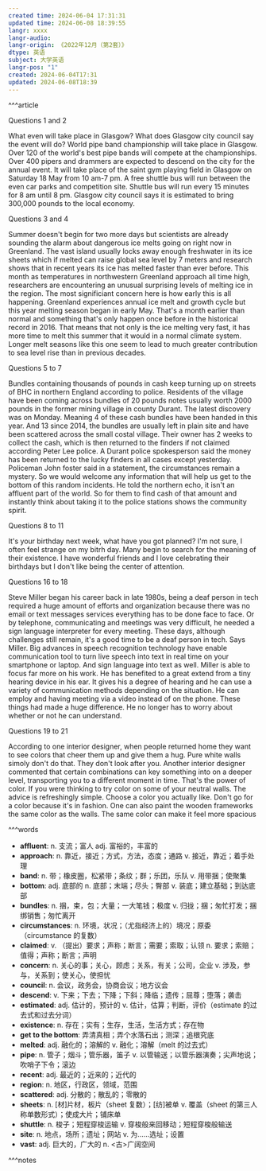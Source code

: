 ```yaml
---
created time: 2024-06-04 17:31:31
updated time: 2024-06-08 18:39:55
langr: xxxx
langr-audio: 
langr-origin: 《2022年12月（第2套）》
dtype: 英语
subject: 大学英语
langr-pos: "1"
created: 2024-06-04T17:31
updated: 2024-06-08T18:39
---
```


^^^article

Questions 1 and 2

What even will take place in Glasgow?
What does Glasgow city council say the event will do?
World pipe band championship will take place in Glasgow. Over 120 of the world's best pipe bands will compete at the championships. Over 400 pipers and drammers are expected to descend on the city for the annual event. It will take place of the saint gym playing field in Glasgow on Saturday 18 May from 10 am-7 pm. A free shuttle bus will run between the even car parks and competition site. Shuttle bus will run every 15 minutes for 8 am until 8 pm. Glasgow city council says it is estimated to bring 300,000 pounds to the local economy.

Questions 3 and 4

Summer doesn't begin for two more days but scientists are already sounding the alarm about dangerous ice melts going on right now in Greenland. The vast island usually locks away enough freshwater in its ice sheets which if melted can raise global sea level by 7 meters and research shows that in recent years its ice has melted faster than ever before. This month as temperatures in northwestern Greenland approach all time high, researchers are encountering an unusual surprising levels of melting ice in the region. The most significiant concern here is how early this is all happening. Greenland experiences annual ice melt and growth cycle but this year melting season began in early May. That's a month earlier than normal and something that's only happen once before in the historical record in 2016. That means that not only is the ice melting very fast, it has more time to melt this summer that it would in a normal climate system. Longer melt seasons like this one seem to lead to much greater contribution to sea level rise than in previous decades.

Questions 5 to 7

Bundles containing thousands of pounds in cash keep turning up on streets of BHC in northern England according to police. Residents of the village have been coming across bundles of 20 pounds notes usually worth 2000 pounds in the former mining village in county Durant. The latest discovery was on Monday. Meaning 4 of these cash bundles have been handed in this year. And 13 since 2014, the bundles are usually left in plain site and have been scattered across the small costal village. Their owner has 2 weeks to collect the cash, which is then returned to the finders if not claimed according Peter Lee police. A Durant police spokesperson said the money has been returned to the lucky finders in all cases except yesterday. Policeman John foster said in a statement, the circumstances remain a mystery. So we would welcome any information that will help us get to the bottom of this random incidents. He told the northern echo, it isn't an affluent part of the world. So for them to find cash of that amount and instantly think about taking it to the police stations shows the community spirit.

Questions 8 to 11

It's your birthday next week, what have you got planned? I'm not sure, I often feel strange on my bitrh day. Many begin to search for the meaning of their existence. I have wonderful friends and I love celebrating their birthdays but I don't like being the center of attention.

Questions 16 to 18

Steve Miller began his career back in late 1980s, being a deaf person in tech required a huge amount of efforts and organization because there was no email or text messages services everything has to be done face to face. Or by telephone, communicating and meetings was very difficult, he needed a sign language interpreter for every meeting.
These days, although challenges still remain, it's a good time to be a deaf person in tech. Says Miller. Big advances in speech recognition technology have enable communication tool to turn live speech into text in real time on your smartphone or laptop. And sign language into text as well.
Miller is able to focus far more on his work. He has benefited to a great extend from a tiny hearing device in his ear. It gives his a degree of hearing and he can use a variety of communication methods depending on the situation. He can employ and having meeting via a video instead of on the phone. These things had made a huge difference. He no longer has to worry about whether or not he can understand.

Questions 19 to 21

According to one interior designer, when people returned home they want to see colors that cheer them up and give them a hug. Pure white walls simoly don't do that. They don't look after you. Another interior designer commented that certain combinations can key something into on a deeper level, transporting you to a different moment in time. That's the power of color. If you were thinking to try color on some of your neutral walls. The advice is refreshingly simple. Choose a color you actually like. Don't go for a color because it's in fashion. One can also paint the wooden frameworks the same color as the walls. The same color can make it feel more spacious 

^^^words
+ **affluent**: n. 支流；富人
adj. 富裕的，丰富的
+ **approach**: n. 靠近，接近；方式，方法，态度；通路
v. 接近，靠近；着手处理
+ **band**: n. 带；橡皮圈，松紧带；条纹；群；乐团，乐队
v. 用带捆；使聚集
+ **bottom**: adj. 底部的
n. 底部；末端；尽头；臀部
v. 装底；建立基础；到达底部
+ **bundles**: n. 捆，束，包；大量；一大笔钱；极度
v. 归拢；捆；匆忙打发；捆绑销售；匆忙离开
+ **circumstances**: n. 环境，状况；（尤指经济上的）境况；原委（circumstance 的复数）
+ **claimed**: v. （提出）要求；声称；断言；需要；索取；认领
n. 要求；索赔；值得；声称；断言；声明
+ **concern**: n. 关心的事；关心，顾虑；关系，有关；公司，企业
v. 涉及，参与，关系到；使关心，使担忧
+ **council**: n. 会议，政务会，协商会议；地方议会
+ **descend**: v. 下来；下去；下降；下斜；降临；遗传；屈尊；堕落；袭击
+ **estimated**: adj. 估计的，预计的
v. 估计，估算；判断，评价（estimate 的过去式和过去分词）
+ **existence**: n. 存在；实有；生存，生活，生活方式；存在物
+ **get to the bottom**: 弄清真相；弄个水落石出；测深；追根究底
+ **melted**: adj. 融化的；溶解的
v. 融化；溶解（melt 的过去式）
+ **pipe**: n. 管子；烟斗；管乐器，笛子
v. 以管输送；以管乐器演奏；尖声地说；吹哨子下令；滚边
+ **recent**: adj. 最近的；近来的；近代的
+ **region**: n. 地区，行政区，领域，范围
+ **scattered**: adj. 分散的；散乱的；零散的
+ **sheets**: n. [材]片材，板片（sheet 复数）；[纺]被单
v. 覆盖（sheet 的第三人称单数形式）；使成大片；铺床单
+ **shuttle**: n. 梭子；短程穿梭运输
v. 穿梭般来回移动；短程穿梭般输送
+ **site**: n. 地点，场所；遗址；网站
v. 为……选址；设置
+ **vast**: adj. 巨大的，广大的
n. <古>广阔空间

^^^notes

